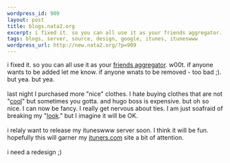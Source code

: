 ```yaml
--- 
wordpress_id: 909
layout: post
title: blogs.nata2.org
excerpt: i fixed it. so you can all use it as your friends aggregator. w00t. if anyone wants to be added let me know. if anyone wnats to be removed - too bad ;). but yea. but yea. last night I purchased more "nice" clothes. I hate buying clothes that are not "...
tags: blogs, server, source, design, google, itunes, ituneswww
wordpress_url: http://new.nata2.org/?p=909
---
```

i fixed it. so you can all use it as your <a href="http://blogs.nata2.org">friends aggregator</a>. w00t. if anyone wants to be added let me know. if anyone wnats to be removed - too bad ;). but yea. but yea. <br/><br/>last night I purchased more "nice" clothes. I hate buying clothes that are not "<a href="http://images.google.com/images?sourceid=navclient&amp;ie=UTF-8&amp;oe=UTF-8&amp;q=so+cool">cool</a>" but sometimes you gotta. and hugo boss is expensive. but oh so nice. I can now be fancy. I really get nervous about ties. I am just soafraid of breaking my "<a href="http://images.google.com/images?hl=en&amp;lr=&amp;ie=UTF-8&amp;safe=off&amp;c2coff=1&amp;q=breaking+my+look">look</a>." but I imagine it will be OK. <br/><br/>i relaly want to release my ituneswww server soon. I think it will be fun. hopefully this will garner my <a href="http://www.ituners.com">ituners.com</a> site a bit of attention. <br/><br/>i need a redesign ;)
